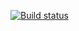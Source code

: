 [![Build status](https://ci.appveyor.com/api/projects/status/smvxd8umln1cccim?svg=true)](https://ci.appveyor.com/project/AlekseyArhipenko/2-2-selenide)
